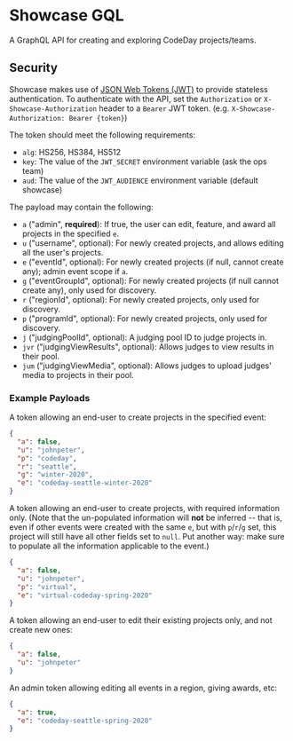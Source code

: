 # Showcase GQL

A GraphQL API for creating and exploring CodeDay projects/teams.

## Security

Showcase makes use of [JSON Web Tokens (JWT)](https://jwt.io/) to provide stateless authentication. To authenticate
with the API, set the `Authorization` or `X-Showcase-Authorization` header to a `Bearer` JWT token.
(e.g. `X-Showcase-Authorization: Bearer {token}`)

The token should meet the following requirements:

- `alg`: HS256, HS384, HS512
- `key`: The value of the `JWT_SECRET` environment variable (ask the ops team)
- `aud`: The value of the `JWT_AUDIENCE` environment variable (default showcase)

The payload may contain the following:

- `a` ("admin", **required**): If true, the user can edit, feature, and award all projects in the specified `e`.
- `u` ("username", optional): For newly created projects, and allows editing all the user's projects.
- `e` ("eventId", optional): For newly created projects (if null, cannot create any); admin event scope if `a`.
- `g` ("eventGroupId", optional): For newly created projects (if null cannot create any), only used for discovery.
- `r` ("regionId", optional): For newly created projects, only used for discovery.
- `p` ("programId", optional): For newly created projects, only used for discovery.
- `j` ("judgingPoolId", optional): A judging pool ID to judge projects in.
- `jvr` ("judgingViewResults", optional): Allows judges to view results in their pool.
- `jum` ("judgingViewMedia", optional): Allows judges to upload judges' media to projects in their pool.

### Example Payloads

A token allowing an end-user to create projects in the specified event:

```json
{
  "a": false,
  "u": "johnpeter",
  "p": "codeday",
  "r": "seattle",
  "g": "winter-2020",
  "e": "codeday-seattle-winter-2020"
}
```

A token allowing an end-user to create projects, with required information only. (Note that the un-populated information
will **not** be inferred -- that is, even if other events were created with the same `e`, but with `p`/`r`/`g` set, this
project will still have all other fields set to `null`. Put another way: make sure to populate all the information
applicable to the event.)

```json
{
  "a": false,
  "u": "johnpeter",
  "p": "virtual",
  "e": "virtual-codeday-spring-2020"
}
```

A token allowing an end-user to edit their existing projects only, and not create new ones:

```json
{
  "a": false,
  "u": "johnpeter"
}
```

An admin token allowing editing all events in a region, giving awards, etc:

```json
{
  "a": true,
  "e": "codeday-seattle-spring-2020"
}
```

